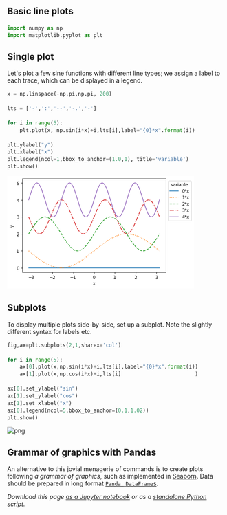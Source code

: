 ## Basic line plots




```python
import numpy as np
import matplotlib.pyplot as plt
```

## Single plot

Let's plot a few sine functions with different line types; we assign a label to each trace, which can be displayed in a legend.


```python
x = np.linspace(-np.pi,np.pi, 200)

lts = ['-',':','--','-.','-']

for i in range(5):
    plt.plot(x, np.sin(i*x)+i,lts[i],label="{0}*x".format(i))
    
plt.ylabel("y")
plt.xlabel("x")
plt.legend(ncol=1,bbox_to_anchor=(1.0,1), title='variable')
plt.show()
```


![png](../nb_img/plotting/line_3_0.png)


## Subplots

To display multiple plots side-by-side, set up a subplot. Note the slightly different syntax for labels etc. 


```python
fig,ax=plt.subplots(2,1,sharex='col')

for i in range(5):
    ax[0].plot(x,np.sin(i*x)+i,lts[i],label="{0}*x".format(i))
    ax[1].plot(x,np.cos(i*x)+i,lts[i]                        )
    
ax[0].set_ylabel("sin")
ax[1].set_ylabel("cos")
ax[1].set_xlabel("x")
ax[0].legend(ncol=5,bbox_to_anchor=(0.1,1.02))
plt.show()
```


![png](../nb_img/plotting/line_5_0.png)


## Grammar of graphics with Pandas

An alternative to this jovial menagerie of commands is to create plots following _a grammar of graphics_, such as implemented in [Seaborn](https://seaborn.pydata.org/). Data should be prepared in long format [`Panda ` `DataFrame`s](https://pandas.pydata.org/).


_Download this page [as a Jupyter notebook](https://github.com/vuw-scps/python-physics/raw/master/notebooks/plotting/line.ipynb) or as a [standalone Python script](https://github.com/vuw-scps/python-physics/raw/master/scripts/plotting/line.py)._
